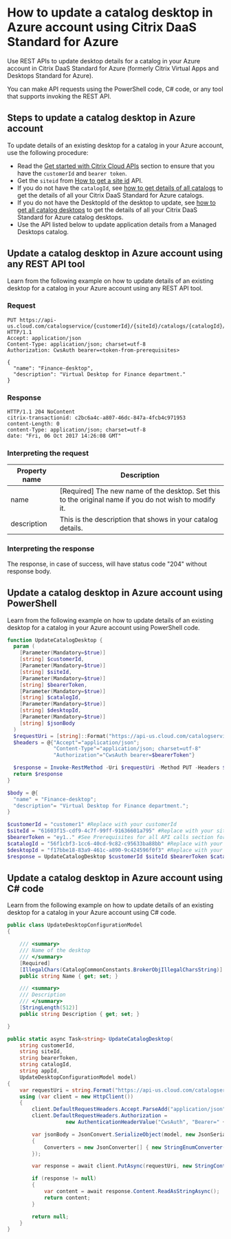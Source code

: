 # How to update a catalog desktop in Azure account using Citrix DaaS Standard for Azure

Use REST APIs to update desktop details for a catalog in your Azure account in Citrix DaaS Standard for Azure (formerly Citrix Virtual Apps and Desktops Standard for Azure).

You can make API requests using the PowerShell code, C# code, or any tool that supports invoking the REST API.

## Steps to update a catalog desktop in Azure account

To update details of an existing desktop for a catalog in your Azure account, use the following procedure:

-  Read the [Get started with Citrix Cloud APIs](/getting-started) section to ensure that you have the `customerId` and `bearer token`.
-  Get the `siteid` from [How to get a site id](./how-to-get-a-site-id) API.
-  If you do not have the `catalogId`, see [how to get details of all catalogs](./how-to-get-details-of-all-catalogs) to get the details of all your Citrix DaaS Standard for Azure catalogs.
-  If you do not have the DesktopId of the desktop to update, see [how to get all catalog desktops](./how-to-get-all-catalog-desktops) to get the details of all your Citrix DaaS Standard for Azure catalog desktops.
-  Use the API listed below to update application details from a Managed Desktops catalog.

## Update a catalog desktop in Azure account using any REST API tool

Learn from the following example on how to update details of an existing desktop for a catalog in your Azure account using any REST API tool.

### Request

    PUT https://api-us.cloud.com/catalogservice/{customerId}/{siteId}/catalogs/{catalogId}/desktops/{desktopId} HTTP/1.1
    Accept: application/json
    Content-Type: application/json; charset=utf-8
    Authorization: CwsAuth bearer=<token-from-prerequisites>
    
    {
      "name": "Finance-desktop",
      "description": "Virtual Desktop for Finance department."
    }

### Response

    HTTP/1.1 204 NoContent
    citrix-transactionid: c2bc6a4c-a807-46dc-847a-4fcb4c971953
    content-Length: 0
    content-Type: application/json; charset=utf-8
    date: "Fri, 06 Oct 2017 14:26:08 GMT"

### Interpreting the request

| Property name | Description |
| --- | --- |
| name | [Required] The new name of the desktop. Set this to the original name if you do not wish to modify it. |
| description | This is the description that shows in your catalog details. |

### Interpreting the response

The response, in case of success, will have status code "204" without
response body.

## Update a catalog desktop in Azure account using PowerShell

Learn from the following example on how to update details of an existing desktop for a catalog in your Azure account using PowerShell code.

``` powershell
function UpdateCatalogDesktop {
  param (
    [Parameter(Mandatory=$true)]
    [string] $customerId,
    [Parameter(Mandatory=$true)]
    [string] $siteId,
    [Parameter(Mandatory=$true)]
    [string] $bearerToken,
    [Parameter(Mandatory=$true)]
    [string] $catalogId,
    [Parameter(Mandatory=$true)]
    [string] $desktopId,
    [Parameter(Mandatory=$true)]
    [string] $jsonBody
  )
  $requestUri = [string]::Format("https://api-us.cloud.com/catalogservice/{0}/{1}/catalogs/{2}/desktops/{3}", $customerId, $siteId, $catalogId, $desktopId)
  $headers = @{"Accept"="application/json";
               "Content-Type"="application/json; charset=utf-8"
               "Authorization"="CwsAuth bearer=$bearerToken"}

  $response = Invoke-RestMethod -Uri $requestUri -Method PUT -Headers $headers -Body $jsonBody
  return $response
}

$body = @{
  "name" = "Finance-desktop";
  "description"= "Virtual Desktop for Finance department.";
}

$customerId = "customer1" #Replace with your customerId
$siteId = "61603f15-cdf9-4c7f-99ff-91636601a795" #Replace with your site ID
$bearerToken = "ey1.." #See Prerequisites for all API calls section for a sample of how to get your bearer token
$catalogId = "56f1cbf3-1cc6-40cd-9c82-c95633ba88bb" #Replace with your catalog ID
$desktopId = "f17bbe18-83a9-461c-a890-9c424596f0f3" #Replace with your desktop ID
$response = UpdateCatalogDesktop $customerId $siteId $bearerToken $catalogId $desktopId (ConvertTo-Json $body)
```

## Update a catalog desktop in Azure account using C\# code

Learn from the following example on how to update details of an existing desktop for a catalog in your Azure account using C\# code.

``` csharp
public class UpdateDesktopConfigurationModel
{

    /// <summary>
    /// Name of the desktop
    /// </summary>
    [Required]
    [IllegalChars(CatalogCommonConstants.BrokerObjIllegalCharsString)]
    public string Name { get; set; }

    /// <summary>
    /// Description
    /// </summary>
    [StringLength(512)]
    public string Description { get; set; }

}

public static async Task<string> UpdateCatalogDesktop(
    string customerId,
    string siteId,
    string bearerToken,
    string catalogId,
    string appId,
    UpdateDesktopConfigurationModel model)
{
    var requestUri = string.Format("https://api-us.cloud.com/catalogservice/{0}/{1}/catalogs/{2}/desktops/{3}", customerId, siteId, catalogId, desktopId);
    using (var client = new HttpClient())
    {
        client.DefaultRequestHeaders.Accept.ParseAdd("application/json");
        client.DefaultRequestHeaders.Authorization =
                   new AuthenticationHeaderValue("CwsAuth", "Bearer=" + bearerToken);

        var jsonBody = JsonConvert.SerializeObject(model, new JsonSerializerSettings
        {
            Converters = new JsonConverter[] { new StringEnumConverter() }
        });

        var response = await client.PutAsync(requestUri, new StringContent(jsonBody, Encoding.UTF8, "application/json"));

        if (response != null)
        {
            var content = await response.Content.ReadAsStringAsync();
            return content;
        }

        return null;
    }
}
```
